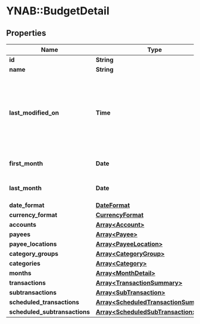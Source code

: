 # YNAB::BudgetDetail

## Properties

| Name | Type | Description | Notes |
| ---- | ---- | ----------- | ----- |
| **id** | **String** |  |  |
| **name** | **String** |  |  |
| **last_modified_on** | **Time** | The last time any changes were made to the budget from either a web or mobile client | [optional] |
| **first_month** | **Date** | The earliest budget month | [optional] |
| **last_month** | **Date** | The latest budget month | [optional] |
| **date_format** | [**DateFormat**](DateFormat.md) |  | [optional] |
| **currency_format** | [**CurrencyFormat**](CurrencyFormat.md) |  | [optional] |
| **accounts** | [**Array&lt;Account&gt;**](Account.md) |  | [optional] |
| **payees** | [**Array&lt;Payee&gt;**](Payee.md) |  | [optional] |
| **payee_locations** | [**Array&lt;PayeeLocation&gt;**](PayeeLocation.md) |  | [optional] |
| **category_groups** | [**Array&lt;CategoryGroup&gt;**](CategoryGroup.md) |  | [optional] |
| **categories** | [**Array&lt;Category&gt;**](Category.md) |  | [optional] |
| **months** | [**Array&lt;MonthDetail&gt;**](MonthDetail.md) |  | [optional] |
| **transactions** | [**Array&lt;TransactionSummary&gt;**](TransactionSummary.md) |  | [optional] |
| **subtransactions** | [**Array&lt;SubTransaction&gt;**](SubTransaction.md) |  | [optional] |
| **scheduled_transactions** | [**Array&lt;ScheduledTransactionSummary&gt;**](ScheduledTransactionSummary.md) |  | [optional] |
| **scheduled_subtransactions** | [**Array&lt;ScheduledSubTransaction&gt;**](ScheduledSubTransaction.md) |  | [optional] |

